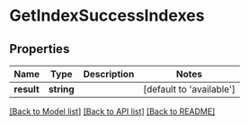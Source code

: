 # GetIndexSuccessIndexes

## Properties
Name | Type | Description | Notes
------------ | ------------- | ------------- | -------------
**result** | **string** |  | [default to 'available']

[[Back to Model list]](../README.md#documentation-for-models) [[Back to API list]](../README.md#documentation-for-api-endpoints) [[Back to README]](../README.md)


